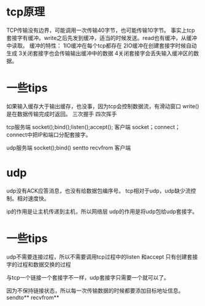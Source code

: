# tcp原理
TCP传输没有边界，可能调用一次传输40字节，也可能传输10字节。
事实上tcp套接字有缓冲。write之后先发到缓冲，适当的时候发送。read也有缓冲，从缓冲中读取。
缓冲的特性：
1IO缓冲在每个tcp都存在
2IO缓冲在创建套接字时候自动生成
3关闭套接字也会传输输出缓冲中的数据
4关闭套接字会丢失输入缓冲区的数据。

# 一些tips
如果输入缓存大于输出缓存，也没事，因为tcp会控制数据流，有滑动窗口
write()是在数据传输完成时返回。
三次握手 四次挥手

tcp服务端  socket();bind();listen();accept();
客户端      socket；connect；
connect中把IP和端口分配套接字。

udp服务端  socket();bind() sentto recvfrom
客户端



# udp
udp没有ACK应答消息，也没有给数据包编序号。
tcp相对于udp，udp缺少流控制。相对速度快。

ip的作用是让主机传递到主机，所以网络层
udp的作用是将udp包给udp套接字。

# 一些tips
udp不需要连接过程，所以不需要调用tcp过程中的listen 和accept
只有创建套接字的过程和数据交换的过程

与tcp一个链接一个套接字不一样，udp套接字只需要一个就可以了。

因为不保持链接状态，所以每一次传输数据的时候都要添加目标地址信息。
sendto**
recvfrom**




